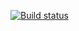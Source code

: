 [![Build status](https://ci.appveyor.com/api/projects/status/afbp6gnh535lqlen?svg=true)](https://ci.appveyor.com/project/Yumetsuki11/aqa-homework2-1)